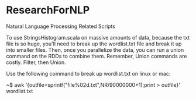 # ResearchForNLP
Natural Language Processing Related Scripts

To use StringsHistogram.scala on massive amounts of data, because the txt file is so huge, you'll need to break up the
wordlist.txt file and break it up into smaller files. Then, once you parallelize the data, you can run a union command on the RDDs to combine them. Remember, Union commands are costly. Filter, then Union. 

Use the following command to break up wordlist.txt on linux or mac:

~$ awk '{outfile=sprintf("file%02d.txt",NR/90000000+1);print > outfile}' wordlist.txt
